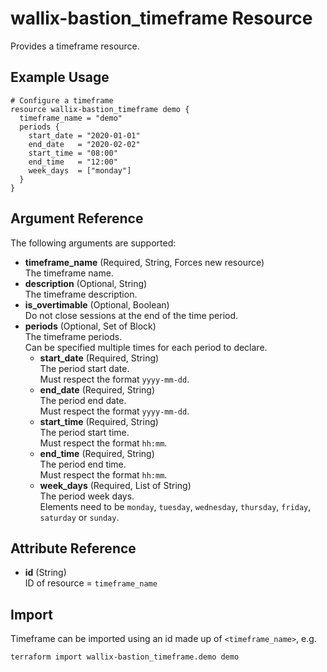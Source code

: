 # wallix-bastion_timeframe Resource

Provides a timeframe resource.

## Example Usage

```hcl
# Configure a timeframe
resource wallix-bastion_timeframe demo {
  timeframe_name = "demo"
  periods {
    start_date = "2020-01-01"
    end_date   = "2020-02-02"
    start_time = "08:00"
    end_time   = "12:00"
    week_days  = ["monday"]
  }
}
```

## Argument Reference

The following arguments are supported:

- **timeframe_name** (Required, String, Forces new resource)  
  The timeframe name.
- **description** (Optional, String)  
  The timeframe description.
- **is_overtimable** (Optional, Boolean)  
  Do not close sessions at the end of the time period.
- **periods** (Optional, Set of Block)  
  The timeframe periods.  
  Can be specified multiple times for each period to declare.
  - **start_date** (Required, String)  
  The period start date.  
  Must respect the format `yyyy-mm-dd`.
  - **end_date** (Required, String)  
  The period end date.  
  Must respect the format `yyyy-mm-dd`.
  - **start_time** (Required, String)  
  The period start time.  
  Must respect the format `hh:mm`.
  - **end_time** (Required, String)  
  The period end time.  
  Must respect the format `hh:mm`.
  - **week_days** (Required, List of String)  
  The period week days.  
  Elements need to be `monday`, `tuesday`, `wednesday`, `thursday`, `friday`, `saturday` or `sunday`.

## Attribute Reference

- **id** (String)  
  ID of resource = `timeframe_name`

## Import

Timeframe can be imported using an id made up of `<timeframe_name>`, e.g.

```shell
terraform import wallix-bastion_timeframe.demo demo
```
